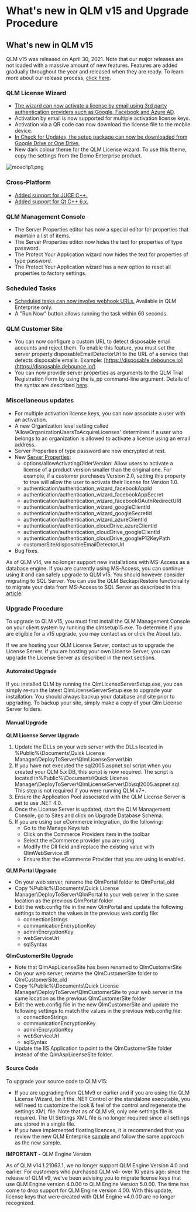 # What's new in QLM v15 and Upgrade Procedure

## **What's new in QLM v15**

QLM v15 was released on April 30, 2021. Note that our major releases are not loaded with a massive amount of new features. Features are added gradually throughout the year and released when they are ready. To learn more about our release process, [click here](../blog/iterative-releases.md).

### QLM License Wizard

* [The wizard can now activate a license by email using 3rd party authentication providers such as Google, Facebook and Azure AD](../how-to/qlm-license-wizard-activation-by-email-using-3rd-party-authentication.md).
* Activation by email is now supported for multiple activation license keys.
* Activation via a QR code can now download the license file to the mobile device.
* [In Check for Updates, the setup package can now be downloaded from Google Drive or One Drive.](../license-wizard/qlm-license-wizard-download-latest-version-from-a-cloud-drive.md)
* New dark colour theme for the QLM License wizard. To use this theme, copy the settings from the Demo Enterprise product.

![mceclip1.png](https://support.soraco.co/hc/article_attachments/360094052611/mceclip1.png)

### &#x20;Cross-Platform

* [Added support for JUCE C++.](../step-by-step-guides/protect-a-juce-application.md)
* [Added support for Qt C++ 6.x.](../step-by-step-guides/protect-a-qt-c++-cross-platform-application.md)

### QLM Management Console&#x20;

* The Server Properties editor has now a special editor for properties that maintain a list of items.
* The Server Properties editor now hides the text for properties of type password.
* The Protect Your Application wizard now hides the text for properties of type password.
* The Protect Your Application wizard has a new option to reset all properties to factory settings.

### Scheduled Tasks

* [Scheduled tasks can now involve webhook URLs.](../how-to/how-to-automatically-invoke-a-webhook-using-scheduled-tasks.md) Available in QLM Enterprise only.
* A "Run Now" button allows running the task within 60 seconds.

### QLM Customer Site

* You can now configure a custom URL to detect disposable email accounts and reject them. To enable this feature, you must set the server property disposableEmailDetectorUrl to the URL of a service that detects disposable emails. Example: [https://disposable.debounce.io](https://disposable.debounce.io/)
* You can now provide server properties as arguments to the QLM Trial Registration Form by using the is\_pp command-line argument. Details of the syntax are described [here](../fundamental-concepts/product-properties/).

### Miscellaneous updates

* For multiple activation license keys, you can now associate a user with an activation.
* A new Organization level setting called 'AllowOrganizationUsersToAcquireLicenses' determines if a user who belongs to an organization is allowed to activate a license using an email address.
* Server Properties of type password are now encrypted at rest.
* New [Server Properties](../qlm-license-server/server-properties.md):
  * options/allowActivatingOlderVersion: Allow users to activate a license of a product version smaller than the original one. For example, if a customer purchases Version 2.0, setting this property to true will allow the user to activate their license for Version 1.0.
  * authentication/authentication\_wizard\_facebookAppId
  * authentication/authentication\_wizard\_facebookAppSecret
  * authentication/authentication\_wizard\_facebookOAuthRedirectURI
  * authentication/authentication\_wizard\_googleClientId
  * authentication/authentication\_wizard\_googleSecretId
  * authentication/authentication\_wizard\_azureClientId
  * authentication/authentication\_cloudDrive\_azureClientId
  * authentication/authentication\_cloudDrive\_googleClientId
  * authentication/authentication\_cloudDrive\_googleP12KeyPath
  * customerSite/disposableEmailDetectorUrl&#x20;
* Bug fixes.

As of QLM v14, we no longer support new installations with MS-Access as a database engine. If you are currently using MS-Access, you can continue using it and can safely upgrade to QLM v15. You should however consider migrating to SQL Server. You can use the QLM Backup/Restore functionality to migrate your data from MS-Access to SQL Server as described in this [article](../qlm-license-server/how-to-migrate-a-qlm-license-server-to-another-server.md).

### Upgrade Procedure

To upgrade to QLM v15, you must first install the QLM Management Console on your client system by running the qlmsetup15.exe. To determine if you are eligible for a v15 upgrade, you may contact us or click the About tab.&#x20;

If we are hosting your QLM License Server, contact us to upgrade the License Server. If you are hosting your own License Server, you can upgrade the License Server as described in the next sections.

#### Automated Upgrade

If you installed QLM by running the QlmLicenseServerSetup.exe, you can simply re-run the latest QlmLicenseServerSetup.exe to upgrade your installation. You should always backup your database and site prior to upgrading. To backup your site, simply make a copy of your Qlm License Server folders.

#### Manual Upgrade

**QLM License Server Upgrade**

1. Update the DLLs on your web server with the DLLs located in %Public%\Documents\Quick License Manager\DeployToServer\QlmLicenseServer\bin
2. If you have not executed the sql2005.aspnet.sql script when you created your QLM 5.x DB, this script is now required. The script is located in%Public%\Documents\Quick License Manager\DeployToServer\QlmLicenseServer\Db\sql2005.aspnet.sql. This step is not required if you were running QLM v7+.
3. Ensure the Application Pool associated with the QLM License Server is set to use .NET 4.0.
4. Once the License Server is updated, start the QLM Management Console, go to Sites and click on Upgrade Database Schema.
5. If you are using our eCommerce integration, do the following:
   * Go to the Manage Keys tab
   * Click on the Commerce Providers item in the toolbar
   * Select the eCommerce provider you are using
   * Modify the Dll field and replace the existing value with QlmWebService.dll&#x20;
   * Ensure that the eCommerce Provider that you are using is enabled.

**QLM Portal Upgrade**

* On your web server, rename the QlmPortal folder to QlmPortal\_old
* Copy %Public%\Documents\Quick License Manager\DeployToServer\QlmPortal to your web server in the same location as the previous QlmPortal folder
* Edit the web.config file in the new QlmPortal and update the following settings to match the values in the previous web.config file:
  * connectionStrings
  * communicationEncryptionKey
  * adminEncryptionKey
  * webServiceUrl
  * sqlSyntax

**QlmCustomerSite Upgrade**

* Note that QlmAspLicenseSite has been renamed to QlmCustomerSite
* On your web server, rename the QlmCustomerSite folder to QlmCustomerSite\_old
* Copy %Public%\Documents\Quick License Manager\DeployToServer\QlmCustomerSite to your web server in the same location as the previous QlmCustomerSite folder
* Edit the web.config file in the new QlmCustomerSite and update the following settings to match the values in the previous web.config file:
  * connectionStrings
  * communicationEncryptionKey
  * adminEncryptionKey
  * webServiceUrl
  * sqlSyntax
* Update the IIS Application to point to the QlmCustomerSite folder instead of the QlmAspLicenseSite folder.

#### Source Code

To upgrade your source code to QLM v15:

* If you are upgrading from QLMv9 or earlier and if you are using the QLM License Wizard, be it the .NET Control or the standalone executable, you will need to customize the look & feel of the control and regenerate the settings XML file. Note that as of QLM v9, only one settings file is required. The UI Settings XML file is no longer required since all settings are stored in a single file.
* If you have implemented floating licences, it is recommended that you review the new QLM Enterprise [sample](../floating-licenses/on-premise-floating-licenses/how-to-support-floating-and-node-locked-licences-in-the-same-app.md) and follow the same approach as the new sample.&#x20;

**IMPORTANT -** QLM Engine Version

As of QLM v14.1.21063.1, we no longer support QLM Engine Version 4.0 and earlier. For customers who purchased QLM v4- over 10 years ago: since the release of QLM v9, we've been advising you to migrate license keys that use QLM Engine version 4.0.00 to QLM Engine Version 5.0.00. The time has come to drop support for QLM Engine version 4.00. With this update, license keys that were created with QLM Engine v4.0.00 are no longer recognized.
